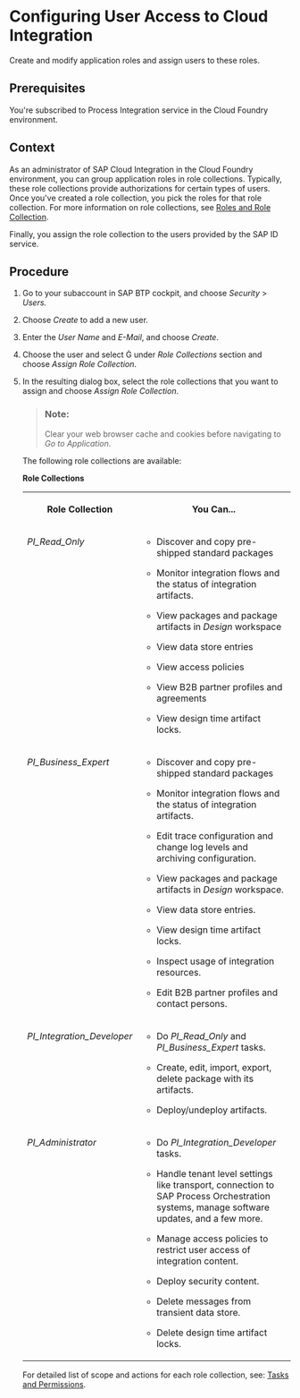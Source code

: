 <!-- loioed6033b2eabe4a64a20cce1e6076bacf -->

<link rel="stylesheet" type="text/css" href="../css/sap-icons.css"/>

# Configuring User Access to Cloud Integration

Create and modify application roles and assign users to these roles.



<a name="loioed6033b2eabe4a64a20cce1e6076bacf__prereq_nrz_1p1_1gb"/>

## Prerequisites

You're subscribed to Process Integration service in the Cloud Foundry environment.



## Context

As an administrator of SAP Cloud Integration in the Cloud Foundry environment, you can group application roles in role collections. Typically, these role collections provide authorizations for certain types of users. Once you've created a role collection, you pick the roles for that role collection. For more information on role collections, see [Roles and Role Collection](https://help.sap.com/docs/btp/sap-business-technology-platform/roles-and-role-collections?version=Cloud).

Finally, you assign the role collection to the users provided by the SAP ID service.



## Procedure

1.  Go to your subaccount in SAP BTP cockpit, and choose *Security* \> *Users.*

2.  Choose *Create* to add a new user.

3.  Enter the *User Name* and *E-Mail*, and choose *Create*.

4.  Choose the user and select <span class="SAP-icons"></span> under *Role Collections* section and choose *Assign Role Collection*.

5.  In the resulting dialog box, select the role collections that you want to assign and choose *Assign Role Collection*.

    > ### Note:  
    > Clear your web browser cache and cookies before navigating to *Go to Application*.

    The following role collections are available:

    **Role Collections**


    <table>
    <tr>
    <th valign="top">

    Role Collection
    
    </th>
    <th valign="top">

    You Can...
    
    </th>
    </tr>
    <tr>
    <td valign="top">
    
    *PI\_Read\_Only*
    
    </td>
    <td valign="top">
    
    -   Discover and copy pre-shipped standard packages

    -   Monitor integration flows and the status of integration artifacts.

    -   View packages and package artifacts in *Design* workspace

    -   View data store entries

    -   View access policies

    -   View B2B partner profiles and agreements

    -   View design time artifact locks.



    
    </td>
    </tr>
    <tr>
    <td valign="top">
    
    *PI\_Business\_Expert*
    
    </td>
    <td valign="top">
    
    -   Discover and copy pre-shipped standard packages

    -   Monitor integration flows and the status of integration artifacts.

    -   Edit trace configuration and change log levels and archiving configuration.

    -   View packages and package artifacts in *Design* workspace.

    -   View data store entries.

    -   View design time artifact locks.

    -   Inspect usage of integration resources.

    -   Edit B2B partner profiles and contact persons.



    
    </td>
    </tr>
    <tr>
    <td valign="top">
    
    *PI\_Integration\_Developer*
    
    </td>
    <td valign="top">
    
    -   Do *PI\_Read\_Only* and *PI\_Business\_Expert* tasks.

    -   Create, edit, import, export, delete package with its artifacts.

    -   Deploy/undeploy artifacts.



    
    </td>
    </tr>
    <tr>
    <td valign="top">
    
    *PI\_Administrator*
    
    </td>
    <td valign="top">
    
    -   Do *PI\_Integration\_Developer* tasks.

    -   Handle tenant level settings like transport, connection to SAP Process Orchestration systems, manage software updates, and a few more.

    -   Manage access policies to restrict user access of integration content.

    -   Deploy security content.

    -   Delete messages from transient data store.

    -   Delete design time artifact locks.



    
    </td>
    </tr>
    </table>
    
    For detailed list of scope and actions for each role collection, see: [Tasks and Permissions](../SecurityNeo/tasks-and-permissions-556d557.md).


